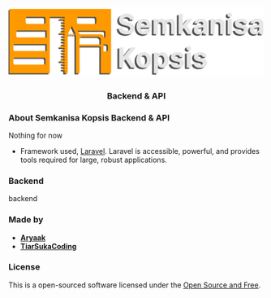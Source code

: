 **<h2 align="center"><a href="" target="_blank"><img src="public/img/brand/orange.png" max-width="400"></a></h2>**
<h3 align="center">Backend & API</h3>

### **About Semkanisa Kopsis Backend & API**

Nothing for now

- Framework used, [Laravel](https://laravel.com).
 Laravel is accessible, powerful, and provides tools required for large, robust applications.

### **Backend**

backend

### **Made by**

- **[Aryaak](https://github.com/Aryaak)**
- **[TiarSukaCoding](https://github.com/TiarSukaCoding)**

### **License**

This is a open-sourced software licensed under the [Open Source and Free](https://opensource.org/).
